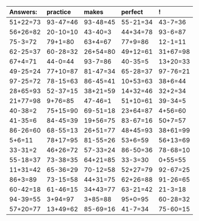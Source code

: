 | Answers: | practice | makes | perfect | ! |
| :--- | :--- | :--- | :--- | :--- |
| 51+22=73 | 93-47=46 | 93-48=45 | 55-21=34 | 43-7=36 | 
| 56+26=82 | 20-10=10 | 43-40=3 | 44+34=78 | 93-6=87 | 
| 75-3=72 | 79+1=80 | 63+4=67 | 77+9=86 | 12-1=11 | 
| 62-25=37 | 60-28=32 | 26+54=80 | 49+12=61 | 31+67=98 | 
| 67+4=71 | 44-0=44 | 93-7=86 | 40-35=5 | 13+20=33 | 
| 49-25=24 | 77+10=87 | 81-47=34 | 65-28=37 | 97-76=21 | 
| 97-25=72 | 78-15=63 | 86-45=41 | 10+53=63 | 38+6=44 | 
| 28+65=93 | 52-37=15 | 38+21=59 | 14+32=46 | 32+2=34 | 
| 21+77=98 | 9+76=85 | 47-46=1 | 51+10=61 | 39-34=5 | 
| 40-38=2 | 75+15=90 | 69-51=18 | 23+64=87 | 4+56=60 | 
| 41-35=6 | 84-45=39 | 19+56=75 | 83-67=16 | 50+7=57 | 
| 86-26=60 | 68-55=13 | 26+51=77 | 48+45=93 | 38+61=99 | 
| 5+6=11 | 78+17=95 | 81-55=26 | 53+6=59 | 56+13=69 | 
| 33-31=2 | 46+26=72 | 57-33=24 | 86-50=36 | 78-68=10 | 
| 55-18=37 | 73-38=35 | 64+21=85 | 33-3=30 | 0+55=55 | 
| 11+31=42 | 65-36=29 | 70-12=58 | 52+27=79 | 92-67=25 | 
| 86+3=89 | 73-15=58 | 44+31=75 | 62+26=88 | 91-26=65 | 
| 60-42=18 | 61-46=15 | 34+43=77 | 63-21=42 | 21-3=18 | 
| 94-39=55 | 3+94=97 | 3+85=88 | 95+0=95 | 60-28=32 | 
| 57+20=77 | 13+49=62 | 85-69=16 | 41-7=34 | 75-60=15 | 
